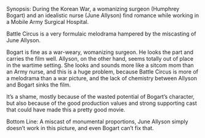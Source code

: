 Synopsis: During the Korean War, a womanizing surgeon (Humphrey Bogart) and an idealistic nurse (June Allyson) find romance while working in a Mobile Army Surgical Hospital. 

Battle Circus is a very formulaic melodrama hampered by the miscasting of June Allyson.

Bogart is fine as a war-weary, womanizing surgeon.  He looks the part and carries the film well.  Allyson, on the other hand, seems totally out of place in the wartime setting.  She looks and sounds more like a sitcom mom than an Army nurse, and this is a huge problem, because Battle Circus is more of a melodrama than a war picture, and the lack of chemistry between Allyson and Bogart sinks the film.

It’s a shame, mostly because of the wasted potential of Bogart’s character, but also because of the good production values and strong supporting cast that could have made this a pretty good movie.

Bottom Line: A miscast of monumental proportions, June Allyson simply doesn’t work in this picture, and even Bogart can’t fix that.




